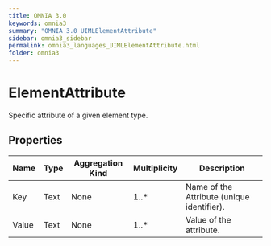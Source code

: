```yaml
---
title: OMNIA 3.0
keywords: omnia3
summary: "OMNIA 3.0 UIMLElementAttribute"
sidebar: omnia3_sidebar
permalink: omnia3_languages_UIMLElementAttribute.html
folder: omnia3
---
```


# ElementAttribute
Specific attribute of a given element type.
## Properties

| Name | Type | Aggregation Kind | Multiplicity | Description |
| --------- | --------- | --------- | --------- | --------- |
| Key | Text | None | 1..* | Name of the Attribute (unique identifier). |
| Value | Text | None | 1..* | Value of the attribute. |


